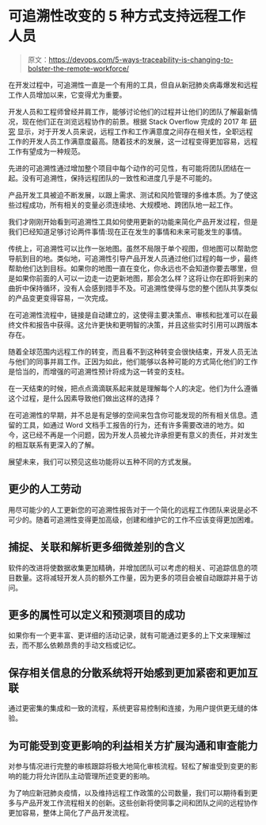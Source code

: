 # 可追溯性改变的 5 种方式支持远程工作人员

> 原文：<https://devops.com/5-ways-traceability-is-changing-to-bolster-the-remote-workforce/>

在开发过程中，可追溯性一直是一个有用的工具，但自从新冠肺炎病毒爆发和远程工作人员增加以来，它变得尤为重要。

开发人员和工程师曾经并肩工作，能够讨论他们的过程并让他们的团队了解最新情况，现在他们正在浏览远程协作的前景。根据 Stack Overflow 完成的 2017 年 [研究](https://insights.stackoverflow.com/survey/2017) 显示，对于开发人员来说，远程工作和工作满意度之间存在相关性，全职远程工作的开发人员工作满意度最高。随着技术的发展，这一过程变得更加容易，远程工作有望成为一种规范。

先进的可追溯性通过增加整个项目中每个动作的可见性，有可能将团队团结在一起。没有可追溯性，保持远程团队的一致性和进度几乎是不可能的。

产品开发工具被迫不断发展，以跟上需求、测试和风险管理的多维本质。为了使这些过程成功，所有相关的变量必须连续地、大规模地、跨团队地一起工作。

我们才刚刚开始看到可追溯性工具如何使用更新的功能来简化产品开发过程，但是我们已经知道足够讨论两件事情:现在正在发生的事情和未来可能发生的事情。

传统上，可追溯性可以比作一张地图。虽然不局限于单个视图，但地图可以帮助您导航到目的地。类似地，可追溯性引导产品开发人员通过他们过程的每一步，最终帮助他们达到目标。如果你的地图一直在变化，你永远也不会知道你要去哪里，但是如果你前面的人可以一边走一边更新地图，那会怎么样？这将让你在即将到来的曲折中保持循环，没有人会感到措手不及。可追溯性使得与您的整个团队共享类似的产品变更变得容易，一次完成。

在可追溯性流程中，链接是自动建立的，这使得主要决策点、审核和批准可以在最终文件和报告中获得。这允许更快和更明智的决策，并且这些实时引用可以跨版本存在。

随着全球范围内远程工作的转变，而且看不到这种转变会很快结束，开发人员无法与他们的同事并肩工作。正因为如此，他们能够以各种可能的方式简化他们的工作是恰当的，而增强的可追溯性预计将成为这一转变的支柱。

在一天结束的时候，把点点滴滴联系起来就是理解每个人的决定。他们为什么遵循这个过程，是什么因素导致他们做出这样的选择？

在可追溯性的早期，并不总是有足够的空间来包含你可能发现的所有相关信息。遗留的工具，如通过 Word 文档手工报告的行为，还有许多需要改进的地方。如今，这已经不再是一个问题，因为开发人员被允许承担更有意义的责任，并对发生的相互联系有更深入的了解。

展望未来，我们可以预见这些功能将以五种不同的方式发展。

## **更少的人工劳动**

用尽可能少的人工更新您的可追溯性报告对于一个简化的远程工作团队来说是必不可少的。随着可追溯性变得更加高级，创建和维护它的工作不应该变得更加困难。

## **捕捉、关联和解析更多细微差别的含义**

软件的改进将使数据收集更加精确，并增加团队可以考虑的相关、可追踪信息的项目数量。这将减轻开发人员的额外工作量，因为更多的项目会被自动跟踪并易于访问。

## **更多的属性可以定义和预测项目的成功**

如果你有一个更丰富、更详细的活动记录，就有可能通过更多的上下文来理解过去，而不那么依赖昂贵的手动文档或记忆。

## **保存相关信息的分散系统将开始感到更加紧密和更加互联**

通过更密集的集成和一致的流程，系统更容易控制和连接，为用户提供更无缝的体验。

## **为可能受到变更影响的利益相关方扩展沟通和审查能力**

对参与情况进行完整的审核跟踪将极大地简化审核流程。轻松了解谁受到变更的影响的能力将允许团队主动管理所述变更的影响。

为了响应新冠肺炎疫情，以及维持远程工作政策的公司数量，我们可以期待看到更多与产品开发工作流程相关的创新。这些创新将使同事之间和团队之间的远程协作更加容易，整体上简化了产品开发流程。